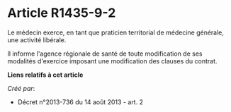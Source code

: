 # Article R1435-9-2

Le médecin exerce, en tant que praticien territorial de médecine générale, une activité libérale. 

Il informe l'agence régionale de santé de toute modification de ses modalités d'exercice imposant une modification des
clauses du contrat.

**Liens relatifs à cet article**

_Créé par_:

  - Décret n°2013-736 du 14 août 2013 - art. 2
